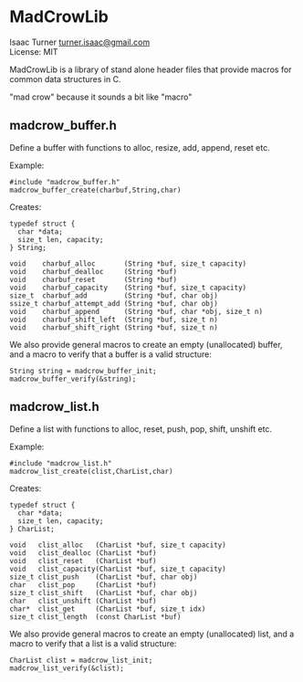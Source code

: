 MadCrowLib
==========
Isaac Turner <turner.isaac@gmail.com>  
License: MIT  

MadCrowLib is a library of stand alone header files that provide macros for common data structures in C.

"mad crow" because it sounds a bit like "macro"

madcrow_buffer.h
----------------

Define a buffer with functions to alloc, resize, add, append, reset etc.

Example:

    #include "madcrow_buffer.h"
    madcrow_buffer_create(charbuf,String,char)

Creates:

    typedef struct {
      char *data;
      size_t len, capacity;
    } String;

    void    charbuf_alloc       (String *buf, size_t capacity)
    void    charbuf_dealloc     (String *buf)
    void    charbuf_reset       (String *buf)
    void    charbuf_capacity    (String *buf, size_t capacity)
    size_t  charbuf_add         (String *buf, char obj)
    ssize_t charbuf_attempt_add (String *buf, char obj)
    void    charbuf_append      (String *buf, char *obj, size_t n)
    void    charbuf_shift_left  (String *buf, size_t n)
    void    charbuf_shift_right (String *buf, size_t n)

We also provide general macros to create an empty (unallocated) buffer, and a
macro to verify that a buffer is a valid structure:

    String string = madcrow_buffer_init;
    madcrow_buffer_verify(&string);


madcrow_list.h
--------------

Define a list with functions to alloc, reset, push, pop, shift, unshift etc.

Example:

    #include "madcrow_list.h"
    madcrow_list_create(clist,CharList,char)

Creates:

    typedef struct {
      char *data;
      size_t len, capacity;
    } CharList;

    void   clist_alloc   (CharList *buf, size_t capacity)
    void   clist_dealloc (CharList *buf)
    void   clist_reset   (CharList *buf)
    void   clist_capacity(CharList *buf, size_t capacity)
    size_t clist_push    (CharList *buf, char obj)
    char   clist_pop     (CharList *buf)
    size_t clist_shift   (CharList *buf, char obj)
    char   clist_unshift (CharList *buf)
    char*  clist_get     (CharList *buf, size_t idx)
    size_t clist_length  (const CharList *buf)

We also provide general macros to create an empty (unallocated) list, and a
macro to verify that a list is a valid structure:

    CharList clist = madcrow_list_init;
    madcrow_list_verify(&clist);

